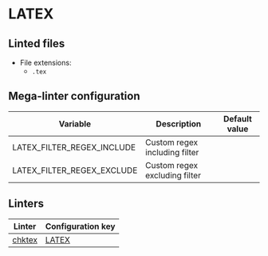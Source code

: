 <!-- markdownlint-disable MD033 MD041 -->
<!-- Generated by .automation/build.py, please do not update manually -->
# LATEX

## Linted files

- File extensions:
  - `.tex`

## Mega-linter configuration

| Variable | Description | Default value |
| ----------------- | -------------- | -------------- |
| LATEX_FILTER_REGEX_INCLUDE | Custom regex including filter |  |
| LATEX_FILTER_REGEX_EXCLUDE | Custom regex excluding filter |  |

## Linters

| Linter | Configuration key |
| ------ | ----------------- |
| [chktex](https://github.com/nvuillam/mega-linter/tree/master/docs/descriptors/latex_chktex.md#readme) | [LATEX](https://github.com/nvuillam/mega-linter/tree/master/docs/descriptors/latex_chktex.md#readme) |

